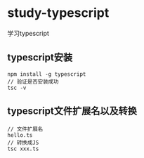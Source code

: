 # study-typescript
学习typescript

## typescript安装

    npm install -g typescript
    // 验证是否安装成功
    tsc -v   

## typescript文件扩展名以及转换
    // 文件扩展名
    hello.ts
    // 转换成JS
    tsc xxx.ts